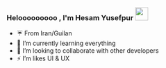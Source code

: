 ### Helooooooooo , I'm Hesam Yusefpur <img src="https://raw.githubusercontent.com/MartinHeinz/MartinHeinz/master/wave.gif" width="30px">

- ☔ From Iran/Guilan
- 🌱 I’m currently learning everything
- 👯 I’m looking to collaborate with other developers
- ⚡ I’m likes UI & UX

<!---
Hello World
--->
